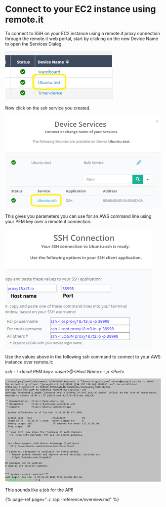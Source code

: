 # Connect to your EC2 instance using remote.it

To connect to SSH on your EC2 instance using a remote.it proxy connection through the remote.it web portal, start by clicking on the new Device Name to open the Services Dialog.

![](../../.gitbook/assets/image%20%289%29.png)

Now click on the ssh service you created.

![](../../.gitbook/assets/image%20%28151%29.png)

This gives you parameters you can use for an AWS command line using your PEM key over a remote.it connection.

![](../../.gitbook/assets/image%20%28110%29.png)

Use the values above in the following ssh command to connect to your AWS instance over remote.it:

_ssh - i &lt;local PEM key&gt; &lt;user&gt;@&lt;Host Name&gt; - p &lt;Port&gt;_

![](../../.gitbook/assets/image%20%28219%29.png)

This sounds like a job for the API!

{% page-ref page="../../api-reference/overview.md" %}

